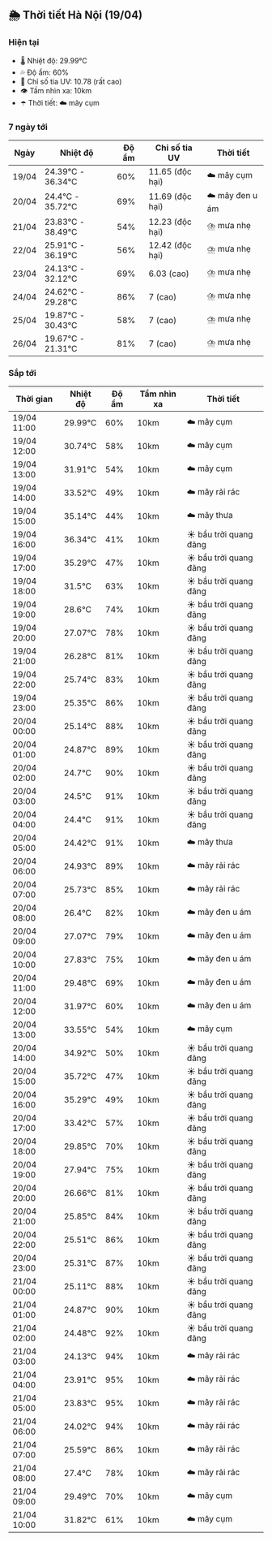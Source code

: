 ## 🌦️ Thời tiết Hà Nội (19/04)

### Hiện tại

- 🌡️ Nhiệt độ: 29.99℃
- 💦 Độ ẩm: 60%
- 🌟 Chỉ số tia UV: 10.78 (rất cao)
- 👁️ Tầm nhìn xa: 10km
- ☂️ Thời tiết: ☁️ mây cụm

### 7 ngày tới

| Ngày | Nhiệt độ | Độ ẩm | Chỉ số tia UV | Thời tiết |
| --- | --- | --- | --- | --- |
| 19/04 | 24.39℃ - 36.34℃ | 60% | 11.65 (độc hại) | ☁️ mây cụm |
| 20/04 | 24.4℃ - 35.72℃ | 69% | 11.69 (độc hại) | ☁️ mây đen u ám |
| 21/04 | 23.83℃ - 38.49℃ | 54% | 12.23 (độc hại) | ⛈️ mưa nhẹ |
| 22/04 | 25.91℃ - 36.19℃ | 56% | 12.42 (độc hại) | ⛈️ mưa nhẹ |
| 23/04 | 24.13℃ - 32.12℃ | 69% | 6.03 (cao) | ⛈️ mưa nhẹ |
| 24/04 | 24.62℃ - 29.28℃ | 86% | 7 (cao) | ⛈️ mưa nhẹ |
| 25/04 | 19.87℃ - 30.43℃ | 58% | 7 (cao) | ⛈️ mưa nhẹ |
| 26/04 | 19.67℃ - 21.31℃ | 81% | 7 (cao) | ⛈️ mưa nhẹ |

### Sắp tới

| Thời gian | Nhiệt độ | Độ ẩm | Tầm nhìn xa | Thời tiết |
| --- | --- | --- | --- | --- |
| 19/04 11:00 | 29.99℃ | 60% | 10km | ☁️ mây cụm |
| 19/04 12:00 | 30.74℃ | 58% | 10km | ☁️ mây cụm |
| 19/04 13:00 | 31.91℃ | 54% | 10km | ☁️ mây cụm |
| 19/04 14:00 | 33.52℃ | 49% | 10km | ☁️ mây rải rác |
| 19/04 15:00 | 35.14℃ | 44% | 10km | ☁️ mây thưa |
| 19/04 16:00 | 36.34℃ | 41% | 10km | ☀️ bầu trời quang đãng |
| 19/04 17:00 | 35.29℃ | 47% | 10km | ☀️ bầu trời quang đãng |
| 19/04 18:00 | 31.5℃ | 63% | 10km | ☀️ bầu trời quang đãng |
| 19/04 19:00 | 28.6℃ | 74% | 10km | ☀️ bầu trời quang đãng |
| 19/04 20:00 | 27.07℃ | 78% | 10km | ☀️ bầu trời quang đãng |
| 19/04 21:00 | 26.28℃ | 81% | 10km | ☀️ bầu trời quang đãng |
| 19/04 22:00 | 25.74℃ | 83% | 10km | ☀️ bầu trời quang đãng |
| 19/04 23:00 | 25.35℃ | 86% | 10km | ☀️ bầu trời quang đãng |
| 20/04 00:00 | 25.14℃ | 88% | 10km | ☀️ bầu trời quang đãng |
| 20/04 01:00 | 24.87℃ | 89% | 10km | ☀️ bầu trời quang đãng |
| 20/04 02:00 | 24.7℃ | 90% | 10km | ☀️ bầu trời quang đãng |
| 20/04 03:00 | 24.5℃ | 91% | 10km | ☀️ bầu trời quang đãng |
| 20/04 04:00 | 24.4℃ | 91% | 10km | ☀️ bầu trời quang đãng |
| 20/04 05:00 | 24.42℃ | 91% | 10km | ☁️ mây thưa |
| 20/04 06:00 | 24.93℃ | 89% | 10km | ☁️ mây rải rác |
| 20/04 07:00 | 25.73℃ | 85% | 10km | ☁️ mây rải rác |
| 20/04 08:00 | 26.4℃ | 82% | 10km | ☁️ mây đen u ám |
| 20/04 09:00 | 27.07℃ | 79% | 10km | ☁️ mây đen u ám |
| 20/04 10:00 | 27.83℃ | 75% | 10km | ☁️ mây đen u ám |
| 20/04 11:00 | 29.48℃ | 69% | 10km | ☁️ mây đen u ám |
| 20/04 12:00 | 31.97℃ | 60% | 10km | ☁️ mây đen u ám |
| 20/04 13:00 | 33.55℃ | 54% | 10km | ☁️ mây cụm |
| 20/04 14:00 | 34.92℃ | 50% | 10km | ☀️ bầu trời quang đãng |
| 20/04 15:00 | 35.72℃ | 47% | 10km | ☀️ bầu trời quang đãng |
| 20/04 16:00 | 35.29℃ | 49% | 10km | ☀️ bầu trời quang đãng |
| 20/04 17:00 | 33.42℃ | 57% | 10km | ☀️ bầu trời quang đãng |
| 20/04 18:00 | 29.85℃ | 70% | 10km | ☀️ bầu trời quang đãng |
| 20/04 19:00 | 27.94℃ | 75% | 10km | ☀️ bầu trời quang đãng |
| 20/04 20:00 | 26.66℃ | 81% | 10km | ☀️ bầu trời quang đãng |
| 20/04 21:00 | 25.85℃ | 84% | 10km | ☀️ bầu trời quang đãng |
| 20/04 22:00 | 25.51℃ | 86% | 10km | ☀️ bầu trời quang đãng |
| 20/04 23:00 | 25.31℃ | 87% | 10km | ☀️ bầu trời quang đãng |
| 21/04 00:00 | 25.11℃ | 88% | 10km | ☀️ bầu trời quang đãng |
| 21/04 01:00 | 24.87℃ | 90% | 10km | ☀️ bầu trời quang đãng |
| 21/04 02:00 | 24.48℃ | 92% | 10km | ☀️ bầu trời quang đãng |
| 21/04 03:00 | 24.13℃ | 94% | 10km | ☁️ mây rải rác |
| 21/04 04:00 | 23.91℃ | 95% | 10km | ☁️ mây rải rác |
| 21/04 05:00 | 23.83℃ | 95% | 10km | ☁️ mây rải rác |
| 21/04 06:00 | 24.02℃ | 94% | 10km | ☁️ mây rải rác |
| 21/04 07:00 | 25.59℃ | 86% | 10km | ☁️ mây rải rác |
| 21/04 08:00 | 27.4℃ | 78% | 10km | ☁️ mây rải rác |
| 21/04 09:00 | 29.49℃ | 70% | 10km | ☁️ mây cụm |
| 21/04 10:00 | 31.82℃ | 61% | 10km | ☁️ mây cụm |
